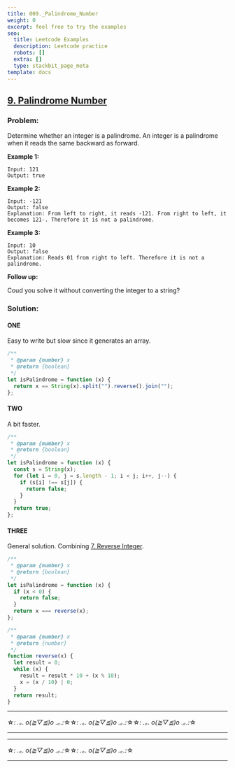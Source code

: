 ```yaml
---
title: 009._Palindrome_Number
weight: 0
excerpt: feel free to try the examples
seo:
  title: Leetcode Examples
  description: Leetcode practice
  robots: []
  extra: []
  type: stackbit_page_meta
template: docs
---
```


## [9. Palindrome Number](https://leetcode.com/problems/palindrome-number/description/)

### Problem:

Determine whether an integer is a palindrome. An integer is a palindrome when it reads the same backward as forward.

**Example 1:**

```
Input: 121
Output: true
```

**Example 2:**

```
Input: -121
Output: false
Explanation: From left to right, it reads -121. From right to left, it becomes 121-. Therefore it is not a palindrome.
```

**Example 3:**

```
Input: 10
Output: false
Explanation: Reads 01 from right to left. Therefore it is not a palindrome.
```

**Follow up:**

Coud you solve it without converting the integer to a string?

### Solution:

#### ONE

Easy to write but slow since it generates an array.

```javascript
/**
 * @param {number} x
 * @return {boolean}
 */
let isPalindrome = function (x) {
  return x == String(x).split("").reverse().join("");
};
```

#### TWO

A bit faster.

```javascript
/**
 * @param {number} x
 * @return {boolean}
 */
let isPalindrome = function (x) {
  const s = String(x);
  for (let i = 0, j = s.length - 1; i < j; i++, j--) {
    if (s[i] !== s[j]) {
      return false;
    }
  }
  return true;
};
```

#### THREE

General solution. Combining [7. Reverse Integer](./007.%20Reverse%20Integer.md).

```javascript
/**
 * @param {number} x
 * @return {boolean}
 */
let isPalindrome = function (x) {
  if (x < 0) {
    return false;
  }
  return x === reverse(x);
};

/**
 * @param {number} x
 * @return {number}
 */
function reverse(x) {
  let result = 0;
  while (x) {
    result = result * 10 + (x % 10);
    x = (x / 10) | 0;
  }
  return result;
}
```

---

☆*: .｡. o(≧▽≦)o .｡.:*☆☆*: .｡. o(≧▽≦)o .｡.:*☆☆*: .｡. o(≧▽≦)o .｡.:*☆

---

---

☆*: .｡. o(≧▽≦)o .｡.:*☆☆*: .｡. o(≧▽≦)o .｡.:*☆

---
